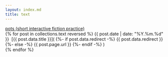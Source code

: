 ```yaml
---
layout: index.md
title: text
---
```


[pots (short interactive fiction practice)](https://quewon.github.io/pots/)  
{% for post in collections.text reversed %} {{ post.date | date: "%Y.%m.%d" }}&nbsp; [{{ post.data.title }}](
    {%- if post.data.redirect -%}
        {{ post.data.redirect }}
    {%- else -%}
        {{ post.page.url }}
    {%- endif -%}
)  
{% endfor %}
